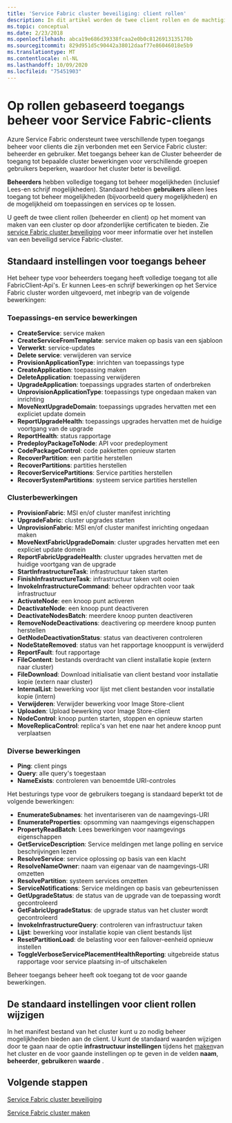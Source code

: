 ```yaml
---
title: 'Service Fabric cluster beveiliging: client rollen'
description: In dit artikel worden de twee client rollen en de machtigingen beschreven die aan de rollen worden gegeven.
ms.topic: conceptual
ms.date: 2/23/2018
ms.openlocfilehash: abca19e686d39338fcaa2e0b0c8126913135170b
ms.sourcegitcommit: 829d951d5c90442a38012daaf77e86046018e5b9
ms.translationtype: MT
ms.contentlocale: nl-NL
ms.lasthandoff: 10/09/2020
ms.locfileid: "75451903"
---
```

# <a name="role-based-access-control-for-service-fabric-clients"></a>Op rollen gebaseerd toegangs beheer voor Service Fabric-clients
Azure Service Fabric ondersteunt twee verschillende typen toegangs beheer voor clients die zijn verbonden met een Service Fabric cluster: beheerder en gebruiker. Met toegangs beheer kan de Cluster beheerder de toegang tot bepaalde cluster bewerkingen voor verschillende groepen gebruikers beperken, waardoor het cluster beter is beveiligd.  

**Beheerders** hebben volledige toegang tot beheer mogelijkheden (inclusief Lees-en schrijf mogelijkheden). Standaard hebben **gebruikers** alleen lees toegang tot beheer mogelijkheden (bijvoorbeeld query mogelijkheden) en de mogelijkheid om toepassingen en services op te lossen.

U geeft de twee client rollen (beheerder en client) op het moment van maken van een cluster op door afzonderlijke certificaten te bieden. Zie [service Fabric cluster beveiliging](service-fabric-cluster-security.md) voor meer informatie over het instellen van een beveiligd service Fabric-cluster.

## <a name="default-access-control-settings"></a>Standaard instellingen voor toegangs beheer
Het beheer type voor beheerders toegang heeft volledige toegang tot alle FabricClient-Api's. Er kunnen Lees-en schrijf bewerkingen op het Service Fabric cluster worden uitgevoerd, met inbegrip van de volgende bewerkingen:

### <a name="application-and-service-operations"></a>Toepassings-en service bewerkingen
* **CreateService**: service maken                             
* **CreateServiceFromTemplate**: service maken op basis van een sjabloon                             
* **Verwerkt**: service-updates                             
* **Delete service**: verwijderen van service                             
* **ProvisionApplicationType**: inrichten van toepassings type                             
* **CreateApplication**: toepassing maken                               
* **DeleteApplication**: toepassing verwijderen                             
* **UpgradeApplication**: toepassings upgrades starten of onderbreken                             
* **UnprovisionApplicationType**: toepassings type ongedaan maken van inrichting                             
* **MoveNextUpgradeDomain**: toepassings upgrades hervatten met een expliciet update domein                             
* **ReportUpgradeHealth**: toepassings upgrades hervatten met de huidige voortgang van de upgrade                             
* **ReportHealth**: status rapportage                             
* **PredeployPackageToNode**: API voor predeployment                            
* **CodePackageControl**: code pakketten opnieuw starten                             
* **RecoverPartition**: een partitie herstellen                             
* **RecoverPartitions**: partities herstellen                             
* **RecoverServicePartitions**: Service partities herstellen                             
* **RecoverSystemPartitions**: systeem service partities herstellen                             

### <a name="cluster-operations"></a>Clusterbewerkingen
* **ProvisionFabric**: MSI en/of cluster manifest inrichting                             
* **UpgradeFabric**: cluster upgrades starten                             
* **UnprovisionFabric**: MSI en/of cluster manifest inrichting ongedaan maken                         
* **MoveNextFabricUpgradeDomain**: cluster upgrades hervatten met een expliciet update domein                             
* **ReportFabricUpgradeHealth**: cluster upgrades hervatten met de huidige voortgang van de upgrade                             
* **StartInfrastructureTask**: infrastructuur taken starten                             
* **FinishInfrastructureTask**: infrastructuur taken volt ooien                             
* **InvokeInfrastructureCommand**: beheer opdrachten voor taak infrastructuur                              
* **ActivateNode**: een knoop punt activeren                             
* **DeactivateNode**: een knoop punt deactiveren                             
* **DeactivateNodesBatch**: meerdere knoop punten deactiveren                             
* **RemoveNodeDeactivations**: deactivering op meerdere knoop punten herstellen                             
* **GetNodeDeactivationStatus**: status van deactiveren controleren                             
* **NodeStateRemoved**: status van het rapportage knooppunt is verwijderd                             
* **ReportFault**: fout rapportage                             
* **FileContent**: bestands overdracht van client installatie kopie (extern naar cluster)                             
* **FileDownload**: Download initialisatie van client bestand voor installatie kopie (extern naar cluster)                             
* **InternalList**: bewerking voor lijst met client bestanden voor installatie kopie (intern)                             
* **Verwijderen**: Verwijder bewerking voor Image Store-client                              
* **Uploaden**: Upload bewerking voor Image Store-client                             
* **NodeControl**: knoop punten starten, stoppen en opnieuw starten                             
* **MoveReplicaControl**: replica's van het ene naar het andere knoop punt verplaatsen                             

### <a name="miscellaneous-operations"></a>Diverse bewerkingen
* **Ping**: client pings                             
* **Query**: alle query's toegestaan
* **NameExists**: controleren van benoemtde URI-controles                             

Het besturings type voor de gebruikers toegang is standaard beperkt tot de volgende bewerkingen: 

* **EnumerateSubnames**: het inventariseren van de naamgevings-URI                             
* **EnumerateProperties**: opsomming van naamgevings eigenschappen                             
* **PropertyReadBatch**: Lees bewerkingen voor naamgevings eigenschappen                             
* **GetServiceDescription**: Service meldingen met lange polling en service beschrijvingen lezen                             
* **ResolveService**: service oplossing op basis van een klacht                             
* **ResolveNameOwner**: naam van eigenaar van de naamgevings-URI omzetten                             
* **ResolvePartition**: systeem services omzetten                             
* **ServiceNotifications**: Service meldingen op basis van gebeurtenissen                             
* **GetUpgradeStatus**: de status van de upgrade van de toepassing wordt gecontroleerd                             
* **GetFabricUpgradeStatus**: de upgrade status van het cluster wordt gecontroleerd                             
* **InvokeInfrastructureQuery**: controleren van infrastructuur taken                             
* **Lijst**: bewerking voor installatie kopie van client bestands lijst                             
* **ResetPartitionLoad**: de belasting voor een failover-eenheid opnieuw instellen                             
* **ToggleVerboseServicePlacementHealthReporting**: uitgebreide status rapportage voor service plaatsing in-of uitschakelen                             

Beheer toegangs beheer heeft ook toegang tot de voor gaande bewerkingen.

## <a name="changing-default-settings-for-client-roles"></a>De standaard instellingen voor client rollen wijzigen
In het manifest bestand van het cluster kunt u zo nodig beheer mogelijkheden bieden aan de client. U kunt de standaard waarden wijzigen door te gaan naar de optie **infrastructuur instellingen** tijdens het [maken](service-fabric-cluster-creation-via-portal.md)van het cluster en de voor gaande instellingen op te geven in de velden **naam**, **beheerder**, **gebruiker**en **waarde** .

## <a name="next-steps"></a>Volgende stappen
[Service Fabric cluster beveiliging](service-fabric-cluster-security.md)

[Service Fabric cluster maken](service-fabric-cluster-creation-via-portal.md)

